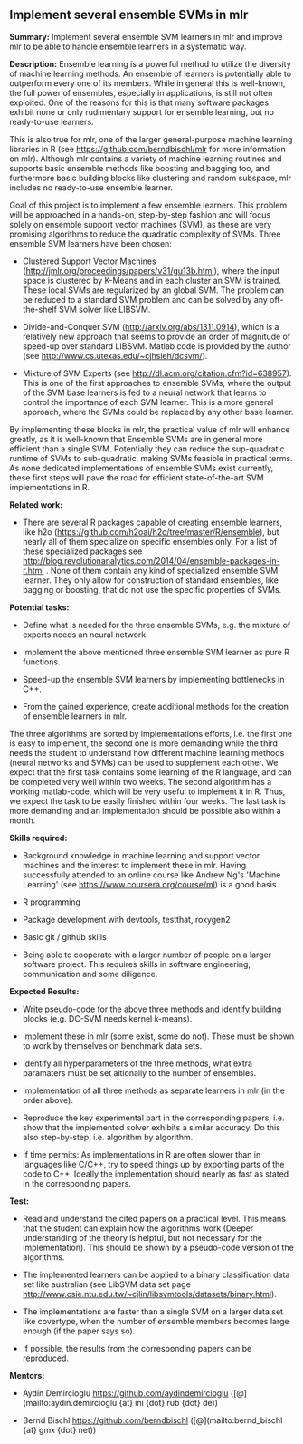 
## Implement several ensemble SVMs in mlr

**Summary:** Implement several ensemble SVM learners in mlr and improve mlr to be able to handle ensemble learners in a systematic way.

**Description:** 
Ensemble learning is a powerful method to utilize the diversity of machine learning methods. An ensemble of learners is potentially able to outperform every one of its members. While in general this is well-known, the full power of ensembles, especially in applications, is still not often exploited. One of the reasons for this is that many software packages exhibit none or only rudimentary support for ensemble learning, but no ready-to-use learners.

This is also true for mlr, one of the larger general-purpose machine learning libraries in R (see https://github.com/berndbischl/mlr for more information on mlr). Although mlr contains a variety of machine learning routines and supports basic ensemble methods like boosting and bagging too, and furthermore basic building blocks like clustering and random subspace, mlr includes no ready-to-use ensemble learner. 

Goal of this project is to implement a few ensemble learners. This problem will be approached in a hands-on, step-by-step fashion and will focus solely on ensemble support vector machines (SVM), as these are very promising algorithms to reduce the quadratic complexity of SVMs. Three ensemble SVM learners have been chosen:

* Clustered Support Vector Machines (http://jmlr.org/proceedings/papers/v31/gu13b.html), where the input space is clustered by K-Means and in each cluster an SVM is trained. These local SVMs are regularized by an global SVM. The problem can be reduced to a standard SVM problem and can be solved by any off-the-shelf SVM solver like LIBSVM. 

* Divide-and-Conquer SVM (http://arxiv.org/abs/1311.0914), which is a relatively new approach that seems to provide an order of magnitude of speed-up over standard LIBSVM. Matlab code is provided by the author (see http://www.cs.utexas.edu/~cjhsieh/dcsvm/). 

* Mixture of SVM Experts (see http://dl.acm.org/citation.cfm?id=638957). This is one of the first approaches to ensemble SVMs, where the output of the SVM base learners is fed to a neural network that learns to control the importance of each SVM learner. This is a more general approach, where the SVMs could be replaced by any other base learner. 

By implementing these blocks in mlr, the practical value of mlr will enhance greatly, as it is well-known that Ensemble SVMs are in general more efficient than a single SVM. Potentially they can reduce the sup-quadratic runtime of SVMs to sub-quadratic, making SVMs feasible in practical terms. As none dedicated implementations of ensemble SVMs exist currently, these first steps will pave the road for efficient state-of-the-art SVM implementations in R. 



**Related work:** 
* There are several R packages capable of creating ensemble learners, like h2o (https://github.com/h2oai/h2o/tree/master/R/ensemble), but nearly all of them specialize on specific ensembles only. For a list of these specialized packages see  http://blog.revolutionanalytics.com/2014/04/ensemble-packages-in-r.html . None of them contain any kind of specialized ensemble SVM learner. They only allow for construction of standard ensembles, like bagging or boosting, that do not use the specific properties of SVMs.


**Potential tasks:** 
* Define what is needed for the three ensemble SVMs, e.g. the mixture of experts needs an neural network.

* Implement the above mentioned three ensemble SVM learner as pure R functions.

* Speed-up the ensemble SVM learners by implementing bottlenecks in C++.

* From the gained experience, create additional methods for the creation of ensemble learners in mlr.

The three algorithms are sorted by implementations efforts, i.e. the first one is easy to implement, the second one is more demanding while the third needs the student to understand how different machine learning methods (neural networks and SVMs) can be used to supplement each other. 
We expect that the first task contains some learning of the R language, and can be completed very well within two weeks. The second algorithm has a working matlab-code, which will be very useful to implement it in R. Thus, we expect the task to be easily finished within four weeks. The last task is more demanding and an implementation should be possible also within a month. 


**Skills required:** 

* Background knowledge in machine learning and support vector machines and the interest to implement these in mlr. Having successfully attended to an online course like Andrew Ng's 'Machine Learning' (see https://www.coursera.org/course/ml) is a good basis.  

* R programming

* Package development with devtools, testthat, roxygen2

* Basic git / github skills

* Being able to cooperate with a larger number of people on a larger software project. This requires skills in software engineering, communication and some diligence.


**Expected Results:** 
* Write pseudo-code for the above three methods and identify building blocks (e.g. DC-SVM needs kernel k-means). 

* Implement these in mlr (some exist, some do not). These must be shown to work by themselves on benchmark data sets.

* Identify all hyperparameters of the three methods, what extra paramaters must be set aitionally to the number of ensembles.

* Implementation of all three methods as separate learners in mlr (in the order above). 

* Reproduce the key experimental part in the corresponding papers, i.e. show that the implemented solver exhibits a similar accuracy. Do this also step-by-step, i.e. algorithm by algorithm.

* If time permits: As implementations in R are often slower than in languages like C/C++, try to speed things up by exporting parts of the code to C++. Ideally the implementation should nearly as fast as stated in the corresponding papers.


**Test:**

* Read and understand the cited papers on a practical level. This means that the student can explain how the algorithms work (Deeper understanding of the theory is helpful, but not necessary for the implementation). This should be shown by a pseudo-code version of the algorithms.

* The implemented learners can be applied to a binary classification data set like australian (see LibSVM data set page http://www.csie.ntu.edu.tw/~cjlin/libsvmtools/datasets/binary.html).

* The implementations are faster than a single SVM on a larger data set like covertype, when the number of ensemble members becomes large enough (if the paper says so).

* If possible, the results from the corresponding papers can be reproduced.


**Mentors:**

* Aydin Demircioglu https://github.com/aydindemircioglu ([@](mailto:aydin.demircioglu {at} ini {dot} rub {dot} de))

* Bernd Bischl https://github.com/berndbischl ([@](mailto:bernd_bischl {at} gmx {dot} net))

